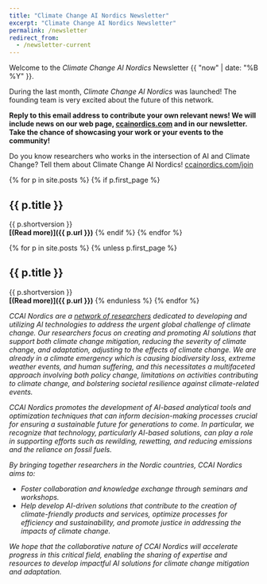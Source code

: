 ```yaml
---
title: "Climate Change AI Nordics Newsletter"
excerpt: "Climate Change AI Nordics Newsletter"
permalink: /newsletter
redirect_from: 
  - /newsletter-current
---
```



Welcome to the *Climate Change AI Nordics* Newsletter {{ "now" | date: "%B %Y" }}.

During the last month, *Climate Change AI Nordics* was launched! The founding team is very excited about the future of this network.

**Reply to this email address to contribute your own relevant news! We will include news on our web page, [ccainordics.com](https://ccainordics.com) and in our newsletter. Take the chance of showcasing your work or your events to the community!**

Do you know researchers who works in the intersection of AI and Climate Change? Tell them about Climate Change AI Nordics! [ccainordics.com/join](https://ccainordics.com/join)

{% for p in site.posts %}
{% if p.first_page %}
## {{ p.title }}

{{ p.shortversion }}<br />
**[(Read more)]({{ p.url }})**
{% endif %}
{% endfor %}

{% for p in site.posts %}
{% unless p.first_page %}
## {{ p.title }}

{{ p.shortversion }}<br />
**[(Read more)]({{ p.url }})**
{% endunless %}
{% endfor %}

*CCAI Nordics are a [network of researchers](/people/) dedicated to developing and utilizing AI technologies to address the urgent global challenge of climate change. Our researchers focus on creating and promoting AI solutions that support both climate change mitigation, reducing the severity of climate change, and adaptation, adjusting to the effects of climate change. We are already in a climate emergency which is causing biodiversity loss, extreme weather events, and human suffering, and this necessitates a multifaceted approach involving both policy change, limitations on activities contributing to climate change, and bolstering societal resilience against climate-related events.*

*CCAI Nordics promotes the development of AI-based analytical tools and optimization techniques that can inform decision-making processes crucial for ensuring a sustainable future for generations to come. In particular, we recognize that technology, particularly AI-based solutions, can play a role in supporting efforts such as rewilding, rewetting, and reducing emissions and the reliance on fossil fuels.*

*By bringing together researchers in the Nordic countries, CCAI Nordics aims to:*

* *Foster collaboration and knowledge exchange through seminars and workshops.*
* *Help develop AI-driven solutions that contribute to the creation of climate-friendly products and services, optimize processes for efficiency and sustainability, and promote justice in addressing the impacts of climate change.*

*We hope that the collaborative nature of CCAI Nordics will accelerate progress in this critical field, enabling the sharing of expertise and resources to develop impactful AI solutions for climate change mitigation and adaptation.*

